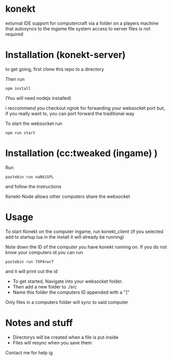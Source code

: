 # konekt
exturnal IDE support for computercraft via a folder on a players machine that autosyncs to the ingame file system
access to server files is not required

# Installation (konekt-server)
to get going, first clone this repo to a directory

Then run 
```
npm install
```
(You will need nodejs installed)

i reccommend you checkout ngrok for forwarding your websocket port
but, if you really want to, you can port forward the traditional way

To start the websocket run
```
npm run start
```

# Installation (cc:tweaked (ingame) )
Run 
```
pastebin run naNXiSPL
```
and follow the instructions

Konekt-Node allows other computers share the websocket


# Usage

To start Konekt on the computer ingame, run konekt_client
(if you selected add to startup.lua in the install it will already be running)

Note down the ID of the computer you have konekt running on.
If you do not know your computers id you can run
```
pastebin run 7XP4rwcT
```
and it will print out the id

- To get started, Navigate into your websocket folder. 
- Then add a new folder to ./src
- Name this folder the computers ID appended with a "]"

Only files in a computers folder will sync to said computer

# Notes and stuff
- Directorys will be created when a file is put inside
- Files will resync when you save them

Contact me for help ig

